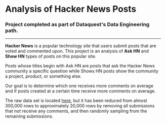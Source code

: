 # Analysis of Hacker News Posts

### Project completed as part of Dataquest's Data Engineering path.

---------------------------------

**Hacker News** is a popular technology site that users submit posts that are voted and commented upon. This project is an analysis of **Ask HN** and **Show HN** types of posts on this popular site.

Posts whose titles begin with Ask HN are posts that ask the Hacker News community a specific question while Shows HN posts show the community a project, product, or something else.

Our goal is to determine which one receives more comments on average and if posts created at a certain time receive more comments on average.

The raw data set is located [here](https://www.kaggle.com/hacker-news/hacker-news-posts), but it has been reduced from almost 300,000 rows to approximately 20,000 rows by removing all submissions that not receive any comments, and then randomly sampling from the remaining submissions.
